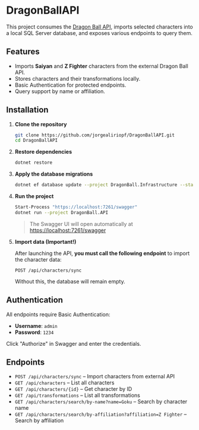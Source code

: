 # DragonBallAPI

This project consumes the [Dragon Ball API](https://dragonball-api.com), imports selected characters into a local SQL Server database, and exposes various endpoints to query them.

## Features

- Imports **Saiyan** and **Z Fighter** characters from the external Dragon Ball API.
- Stores characters and their transformations locally.
- Basic Authentication for protected endpoints.
- Query support by name or affiliation.

## Installation

1. **Clone the repository**
   ```bash
   git clone https://github.com/jorgealiriopf/DragonBallAPI.git
   cd DragonBallAPI
   ```

2. **Restore dependencies**
   ```bash
   dotnet restore
   ```

3. **Apply the database migrations**
   ```bash
   dotnet ef database update --project DragonBall.Infrastructure --startup-project DragonBall.API
   ```

4. **Run the project**
   ```bash
   Start-Process "https://localhost:7261/swagger"
   dotnet run --project DragonBall.API
   ```

   > The Swagger UI will open automatically at [https://localhost:7261/swagger](https://localhost:7261/swagger)

5. **Import data (Important!)**

   After launching the API, **you must call the following endpoint** to import the character data:
   ```
   POST /api/characters/sync
   ```

   Without this, the database will remain empty.

## Authentication

All endpoints require Basic Authentication:

- **Username**: `admin`
- **Password**: `1234`

Click "Authorize" in Swagger and enter the credentials.

## Endpoints

- `POST /api/characters/sync` – Import characters from external API
- `GET /api/characters` – List all characters
- `GET /api/characters/{id}` – Get character by ID
- `GET /api/transformations` – List all transformations
- `GET /api/characters/search/by-name?name=Goku` – Search by character name
- `GET /api/characters/search/by-affiliation?affiliation=Z Fighter` – Search by affiliation